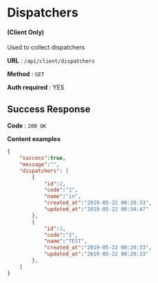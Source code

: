 # Dispatchers

#### (**Client Only**)

Used to collect dispatchers

**URL** : `/api/client/dispatchers`

**Method** : `GET`

**Auth required** : YES

## Success Response

**Code** : `200 OK`

**Content examples**

```json
{
    "success":true,
    "message":"",
    "dispatchers": [
        {
            "id":2,
            "code":"1",
            "name":"in",
            "created_at":"2019-05-22 00:20:33",
            "updated_at":"2019-05-22 00:34:47"
        },
        {
            "id":3,
            "code":"2",
            "name":"TEST",
            "created_at":"2019-05-22 00:20:33",
            "updated_at":"2019-05-22 00:20:33"
        },
    ]
}
```

